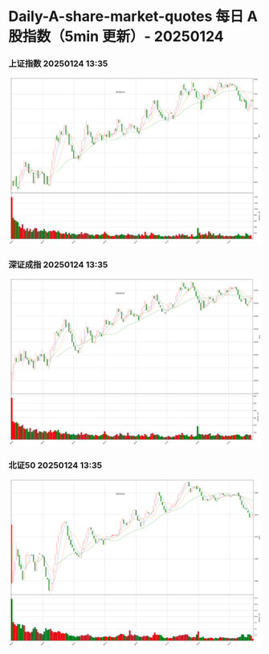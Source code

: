 
# Daily-A-share-market-quotes 每日 A 股指数（5min 更新）- 20250124

### 上证指数 20250124 13:35
![](./fig/2025/1/20250124-sh000001.png)

### 深证成指 20250124 13:35
![](./fig/2025/1/20250124-sz399001.png)

### 北证50 20250124 13:35
![](./fig/2025/1/20250124-bj899050.png)
